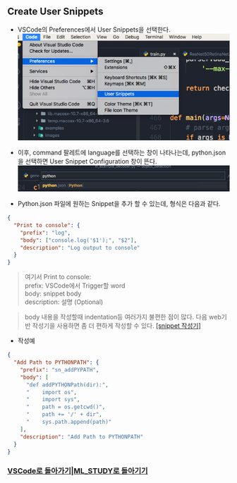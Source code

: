 ## Create User Snippets

- VSCode의 Preferences에서 User Snippets을 선택한다.
  ![Preferences](https://github.com/elemag1414/ML_STUDY/blob/master/VSCode/Snippet_Config.png)

- 이후, command 팔레트에 language를 선택하는 창이 나타나는데,
  python.json을 선택하면 User Snippet Configuration 창이 뜬다.
  ![CommandPallet](https://github.com/elemag1414/ML_STUDY/blob/master/VSCode/command_pallet_language.png)

- Python.json 파일에 원하는 Snippet을 추가 할 수 있는데,
  형식은 다음과 같다.

```json
{
  "Print to console": {
    "prefix": "log",
    "body": ["console.log('$1');", "$2"],
    "description": "Log output to console"
  }
}
```

> 여기서
> Print to console: <br>
> prefix: VSCode에서 Trigger할 word <br>
> body: snippet body <br>
> description: 설명 (Optional) <br>

> body 내용을 작성할때 indentation등 여러가지 불편한 점이 많다.
> 다음 web기반 작성기을 사용하면 좀 더 편하게 작성할 수 있다.
> [[snippet 작성기]](https://snippet-generator.app/)

- 작성예

```json
{
  "Add Path to PYTHONPATH": {
    "prefix": "sn_addPYPATH",
    "body": [
      "def addPYTHONPath(dir):",
      "    import os",
      "    import sys",
      "    path = os.getcwd()",
      "    path += '/' + dir",
      "    sys.path.append(path)"
    ],
    "description": "Add Path to PYTHONPATH"
  }
}
```

### [VSCode로 돌아가기](https://github.com/elemag1414/ML_STUDY/tree/master/VSCode)|[ML_STUDY로 돌아기기](https://github.com/elemag1414/ML_STUDY)
